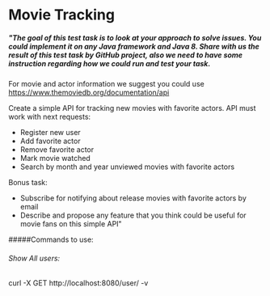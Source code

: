 # Movie Tracking

##### "The goal of this test task is to  look at your approach to solve issues. You could implement it on any Java framework and Java 8. Share with us the result of this test task by GitHub project, also we need to have some instruction regarding how we could run and test your task. 


For movie and actor information we suggest you could use https://www.themoviedb.org/documentation/api 


Create a simple API for tracking new movies with favorite actors. API must work with next requests:

* Register new user
* Add favorite actor
* Remove favorite actor
* Mark movie watched
* Search by month and year unviewed movies with favorite actors


Bonus task:

* Subscribe for notifying about release movies with favorite actors by email 
* Describe and propose any feature that you think could be useful for movie fans on this simple API"

#####Commands to use:

###### Show All users:
curl -X GET http://localhost:8080/user/ -v
